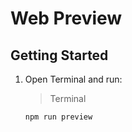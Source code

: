 # Web Preview

## Getting Started

1. Open Terminal and run:

   > Terminal

   ```sh
   npm run preview
   ```
